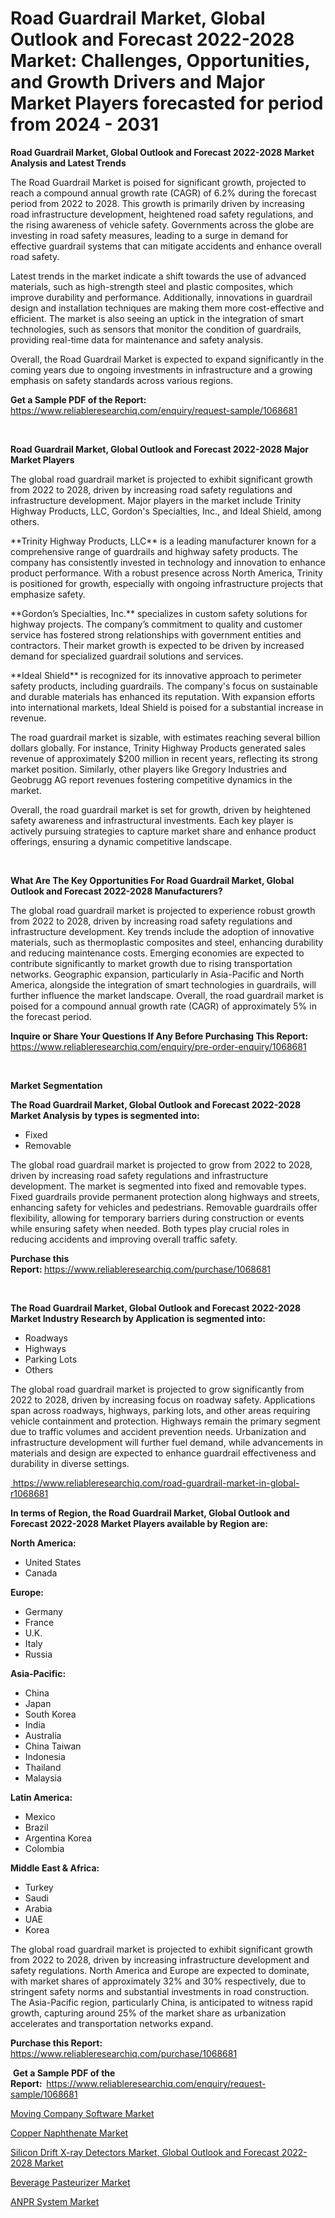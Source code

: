 <p><h1>Road Guardrail Market, Global Outlook and Forecast 2022-2028 Market: Challenges, Opportunities, and Growth Drivers and Major Market Players forecasted for period from 2024 - 2031</h1></p><p><strong>Road Guardrail Market, Global Outlook and Forecast 2022-2028 Market Analysis and Latest Trends</strong></p>
<p><p>The Road Guardrail Market is poised for significant growth, projected to reach a compound annual growth rate (CAGR) of 6.2% during the forecast period from 2022 to 2028. This growth is primarily driven by increasing road infrastructure development, heightened road safety regulations, and the rising awareness of vehicle safety. Governments across the globe are investing in road safety measures, leading to a surge in demand for effective guardrail systems that can mitigate accidents and enhance overall road safety.</p><p>Latest trends in the market indicate a shift towards the use of advanced materials, such as high-strength steel and plastic composites, which improve durability and performance. Additionally, innovations in guardrail design and installation techniques are making them more cost-effective and efficient. The market is also seeing an uptick in the integration of smart technologies, such as sensors that monitor the condition of guardrails, providing real-time data for maintenance and safety analysis.</p><p>Overall, the Road Guardrail Market is expected to expand significantly in the coming years due to ongoing investments in infrastructure and a growing emphasis on safety standards across various regions.</p></p>
<p><strong>Get a Sample PDF of the Report:&nbsp;</strong> <a href="https://www.reliableresearchiq.com/enquiry/request-sample/1068681">https://www.reliableresearchiq.com/enquiry/request-sample/1068681</a></p>
<p>&nbsp;</p>
<p><strong>Road Guardrail Market, Global Outlook and Forecast 2022-2028 Major Market Players</strong></p>
<p><p>The global road guardrail market is projected to exhibit significant growth from 2022 to 2028, driven by increasing road safety regulations and infrastructure development. Major players in the market include Trinity Highway Products, LLC, Gordon's Specialties, Inc., and Ideal Shield, among others.</p><p>**Trinity Highway Products, LLC** is a leading manufacturer known for a comprehensive range of guardrails and highway safety products. The company has consistently invested in technology and innovation to enhance product performance. With a robust presence across North America, Trinity is positioned for growth, especially with ongoing infrastructure projects that emphasize safety.</p><p>**Gordon’s Specialties, Inc.** specializes in custom safety solutions for highway projects. The company’s commitment to quality and customer service has fostered strong relationships with government entities and contractors. Their market growth is expected to be driven by increased demand for specialized guardrail solutions and services.</p><p>**Ideal Shield** is recognized for its innovative approach to perimeter safety products, including guardrails. The company's focus on sustainable and durable materials has enhanced its reputation. With expansion efforts into international markets, Ideal Shield is poised for a substantial increase in revenue.</p><p>The road guardrail market is sizable, with estimates reaching several billion dollars globally. For instance, Trinity Highway Products generated sales revenue of approximately $200 million in recent years, reflecting its strong market position. Similarly, other players like Gregory Industries and Geobrugg AG report revenues fostering competitive dynamics in the market.</p><p>Overall, the road guardrail market is set for growth, driven by heightened safety awareness and infrastructural investments. Each key player is actively pursuing strategies to capture market share and enhance product offerings, ensuring a dynamic competitive landscape.</p></p>
<p>&nbsp;</p>
<p><strong>What Are The Key Opportunities For Road Guardrail Market, Global Outlook and Forecast 2022-2028 Manufacturers?</strong></p>
<p><p>The global road guardrail market is projected to experience robust growth from 2022 to 2028, driven by increasing road safety regulations and infrastructure development. Key trends include the adoption of innovative materials, such as thermoplastic composites and steel, enhancing durability and reducing maintenance costs. Emerging economies are expected to contribute significantly to market growth due to rising transportation networks. Geographic expansion, particularly in Asia-Pacific and North America, alongside the integration of smart technologies in guardrails, will further influence the market landscape. Overall, the road guardrail market is poised for a compound annual growth rate (CAGR) of approximately 5% in the forecast period.</p></p>
<p><strong>Inquire or Share Your Questions If Any Before Purchasing This Report:</strong> <a href="https://www.reliableresearchiq.com/enquiry/pre-order-enquiry/1068681">https://www.reliableresearchiq.com/enquiry/pre-order-enquiry/1068681</a></p>
<p>&nbsp;</p>
<p><strong>Market Segmentation</strong></p>
<p><strong>The Road Guardrail Market, Global Outlook and Forecast 2022-2028 Market Analysis by types is segmented into:</strong></p>
<p><ul><li>Fixed</li><li>Removable</li></ul></p>
<p><p>The global road guardrail market is projected to grow from 2022 to 2028, driven by increasing road safety regulations and infrastructure development. The market is segmented into fixed and removable types. Fixed guardrails provide permanent protection along highways and streets, enhancing safety for vehicles and pedestrians. Removable guardrails offer flexibility, allowing for temporary barriers during construction or events while ensuring safety when needed. Both types play crucial roles in reducing accidents and improving overall traffic safety.</p></p>
<p><strong>Purchase this Report:&nbsp;</strong><a href="https://www.reliableresearchiq.com/purchase/1068681">https://www.reliableresearchiq.com/purchase/1068681</a></p>
<p>&nbsp;</p>
<p><strong>The Road Guardrail Market, Global Outlook and Forecast 2022-2028 Market Industry Research by Application is segmented into:</strong></p>
<p><ul><li>Roadways</li><li>Highways</li><li>Parking Lots</li><li>Others</li></ul></p>
<p><p>The global road guardrail market is projected to grow significantly from 2022 to 2028, driven by increasing focus on roadway safety. Applications span across roadways, highways, parking lots, and other areas requiring vehicle containment and protection. Highways remain the primary segment due to traffic volumes and accident prevention needs. Urbanization and infrastructure development will further fuel demand, while advancements in materials and design are expected to enhance guardrail effectiveness and durability in diverse settings.</p></p>
<p><a href="https://www.reliableresearchiq.com/road-guardrail-market-in-global-r1068681">&nbsp;https://www.reliableresearchiq.com/road-guardrail-market-in-global-r1068681</a></p>
<p><strong>In terms of Region, the Road Guardrail Market, Global Outlook and Forecast 2022-2028 Market Players available by Region are:</strong></p>
<p>
    <p> <strong> North America: </strong>
        <ul>
            <li>United States</li>
            <li>Canada</li>
        </ul>
        </p> 
    <p> <strong> Europe: </strong>
        <ul>
            <li>Germany</li>
            <li>France</li>
            <li>U.K.</li>
            <li>Italy</li>
            <li>Russia</li>
        </ul>
        </p> 
    <p> <strong> Asia-Pacific: </strong>
        <ul>
            <li>China</li>
            <li>Japan</li>
            <li>South Korea</li>
            <li>India</li>
            <li>Australia</li>
            <li>China Taiwan</li>
            <li>Indonesia</li>
            <li>Thailand</li>
            <li>Malaysia</li>
        </ul>
        </p> 
    <p> <strong> Latin America: </strong>
        <ul>
            <li>Mexico</li>
            <li>Brazil</li>
            <li>Argentina Korea</li>
            <li>Colombia</li>
        </ul>
        </p> 
    <p> <strong> Middle East & Africa: </strong>
        <ul>
            <li>Turkey</li>
            <li>Saudi</li>
            <li>Arabia</li>
            <li>UAE</li>
            <li>Korea</li>
        </ul>
    </p>
    </p>
<p><p>The global road guardrail market is projected to exhibit significant growth from 2022 to 2028, driven by increasing infrastructure development and safety regulations. North America and Europe are expected to dominate, with market shares of approximately 32% and 30% respectively, due to stringent safety norms and substantial investments in road construction. The Asia-Pacific region, particularly China, is anticipated to witness rapid growth, capturing around 25% of the market share as urbanization accelerates and transportation networks expand.</p></p>
<p><strong>Purchase this Report: </strong><a href="https://www.reliableresearchiq.com/purchase/1068681">https://www.reliableresearchiq.com/purchase/1068681</a></p>
<p>&nbsp;<strong>Get a Sample PDF of the Report:&nbsp;&nbsp;</strong><a href="https://www.reliableresearchiq.com/enquiry/request-sample/1068681">https://www.reliableresearchiq.com/enquiry/request-sample/1068681</a></p>
<p><strong></strong></p>
<p><p><a href="https://www.linkedin.com/pulse/strategic-roadmap-success-global-moving-company-software-market-whyoc?trackingId=P7qSZOrNRXOX3yDrwNaheg%3D%3D">Moving Company Software Market</a></p><p><a href="https://www.linkedin.com/pulse/exploring-copper-naphthenate-market-dynamics-revenue-analysis-gbqve?trackingId=j62BVlsQSdGxQtk69Hp8zw%3D%3D">Copper Naphthenate Market</a></p><p><a href="https://github.com/dlwlxxqs71/Market-Research-Report-List-1/blob/main/silicon-drift-x-ray-detectors-market-global-outlook-and-forecast-2022-2028-market.md">Silicon Drift X-ray Detectors Market, Global Outlook and Forecast 2022-2028 Market</a></p><p><a href="https://www.linkedin.com/pulse/beverage-pasteurizer-market-trends-focusing-insight-forecast-z4grc?trackingId=xX%2FTdCRzYwDTjIqGQbCMqQ%3D%3D">Beverage Pasteurizer Market</a></p><p><a href="https://www.linkedin.com/pulse/anpr-system-market-size-share-growth-analysis-type-application-1seef?trackingId=bGFuJWVITDaJI%2F09oGGlNQ%3D%3D">ANPR System Market</a></p></p>